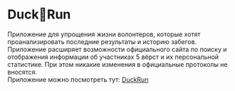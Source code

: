 # Duck🐤Run

Приложение для упрощения жизни волонтеров, которые хотят проанализировать последние результаты и историю забегов. Приложение расширяет возможности официального сайта по поиску и отображения информации об участниках 5 вёрст и их персональной статистике. При этом никакие изменения в официальные протоколы не вносятся.  
Приложение можно посмотреть тут: [DuckRun](https://duckrun.streamlit.app/home)
